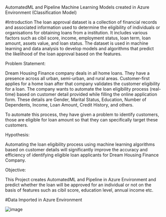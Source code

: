 AutomatedML and Pipeline Machine Learning Models created in Azure Environment (Classification Model)

#Introduction
The loan approval dataset is a collection of financial records and associated information used to determine the eligibility of individuals or organisations for obtaining loans from a institution. It includes various factors such as cibil score, income, employment status, loan term, loan amount, assets value, and loan status. The dataset is used in machine learning and data analysis to develop models and algorithms that predict the likelihood of the loan approval based on the features.

Problem Statement:

Dream Housing Finance company deals in all home loans. They have a presence across all urban, semi-urban, and rural areas. Customer-first applies for a home loan after that company validates the customer eligibility for a loan.
The company wants to automate the loan eligibility process (real-time) based on customer detail provided while filling the online application form. These details are Gender, Marital Status, Education, Number of Dependents, Income, Loan Amount, Credit History, and others. 

To automate this process, they have given a problem to identify customers, those are eligible for loan amount so that they can specifically target these customers. 

Hypothesis:

Automating the loan eligibility process using machine learning algorithms based on customer details will significantly improve the accuracy and efficiency of identifying eligible loan applicants for Dream Housing Finance Company.

Objective:

This Project creates AutomatedML and Pipeline in Azure Environment and predict whether the loan will be approved for an individual or not on the basis of features such as cibil score, education level, annual income etc.

#Data Imported in Azure Environment

![image](https://github.com/user-attachments/assets/1c578971-1934-4b01-8420-0b44114a054e)


